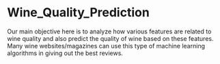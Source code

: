 # Wine_Quality_Prediction
Our main objective here is to analyze how various features are related to wine quality and also predict the quality of wine based on these features. Many wine websites/magazines can use this type of machine learning algorithms in giving out the best reviews. 
